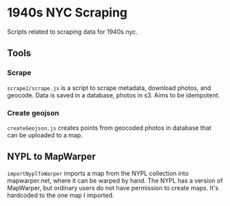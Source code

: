 # 1940s NYC Scraping

Scripts related to scraping data for 1940s.nyc.

## Tools

### Scrape
`scrape2/scrape.js` is a script to scrape metadata, download photos, and geocode. Data is saved in a database, photos in s3. Aims to be idempotent.

### Create geojson
`createGeojson.js` creates points from geocoded photos in database that can be uploaded to a map.

## NYPL to MapWarper
`importNyplToWarper` imports a map from the NYPL collection into mapwarper.net, where it can be warped by hand. The NYPL has a version of MapWarper, but ordinary users do not have permission to create maps. It's hardcoded to the one map I imported.